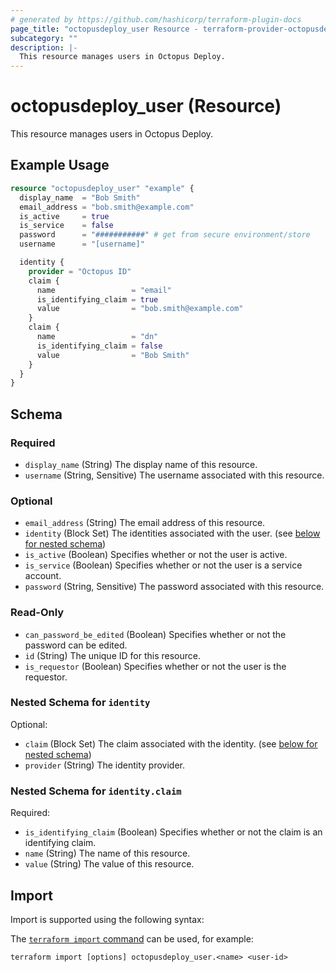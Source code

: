 ```yaml
---
# generated by https://github.com/hashicorp/terraform-plugin-docs
page_title: "octopusdeploy_user Resource - terraform-provider-octopusdeploy"
subcategory: ""
description: |-
  This resource manages users in Octopus Deploy.
---
```


# octopusdeploy_user (Resource)

This resource manages users in Octopus Deploy.

## Example Usage

```terraform
resource "octopusdeploy_user" "example" {
  display_name  = "Bob Smith"
  email_address = "bob.smith@example.com"
  is_active     = true
  is_service    = false
  password      = "###########" # get from secure environment/store
  username      = "[username]"

  identity {
    provider = "Octopus ID"
    claim {
      name                 = "email"
      is_identifying_claim = true
      value                = "bob.smith@example.com"
    }
    claim {
      name                 = "dn"
      is_identifying_claim = false
      value                = "Bob Smith"
    }
  }
}
```

<!-- schema generated by tfplugindocs -->
## Schema

### Required

- `display_name` (String) The display name of this resource.
- `username` (String, Sensitive) The username associated with this resource.

### Optional

- `email_address` (String) The email address of this resource.
- `identity` (Block Set) The identities associated with the user. (see [below for nested schema](#nestedblock--identity))
- `is_active` (Boolean) Specifies whether or not the user is active.
- `is_service` (Boolean) Specifies whether or not the user is a service account.
- `password` (String, Sensitive) The password associated with this resource.

### Read-Only

- `can_password_be_edited` (Boolean) Specifies whether or not the password can be edited.
- `id` (String) The unique ID for this resource.
- `is_requestor` (Boolean) Specifies whether or not the user is the requestor.

<a id="nestedblock--identity"></a>
### Nested Schema for `identity`

Optional:

- `claim` (Block Set) The claim associated with the identity. (see [below for nested schema](#nestedblock--identity--claim))
- `provider` (String) The identity provider.

<a id="nestedblock--identity--claim"></a>
### Nested Schema for `identity.claim`

Required:

- `is_identifying_claim` (Boolean) Specifies whether or not the claim is an identifying claim.
- `name` (String) The name of this resource.
- `value` (String) The value of this resource.

## Import

Import is supported using the following syntax:

The [`terraform import` command](https://developer.hashicorp.com/terraform/cli/commands/import) can be used, for example:

```shell
terraform import [options] octopusdeploy_user.<name> <user-id>
```
